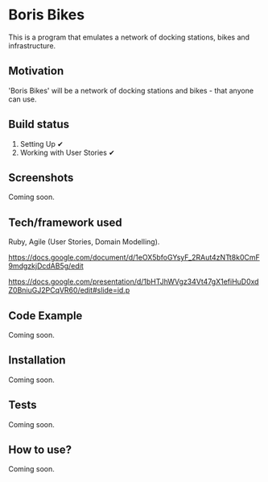 # Boris Bikes #

This is a program that emulates a network of docking stations, bikes and infrastructure.

## Motivation ##

'Boris Bikes' will be a network of docking stations and bikes - that anyone can use.

## Build status ##
1. Setting Up ✔
2. Working with User Stories ✔

## Screenshots ##
Coming soon.

## Tech/framework used ##
Ruby, Agile (User Stories, Domain Modelling).

https://docs.google.com/document/d/1eOX5bfoGYsyF_2RAut4zNTt8k0CmF9mdgzkjDcdAB5g/edit

https://docs.google.com/presentation/d/1bHTJhWVgz34Vt47gX1efiHuD0xdZ0BniuGJ2PCqVR60/edit#slide=id.p

## Code Example ##
Coming soon.

## Installation ##
Coming soon.

## Tests ##
Coming soon.

## How to use? ##
Coming soon.
